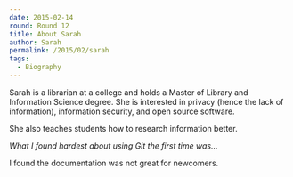 ```yaml
---
date: 2015-02-14
round: Round 12
title: About Sarah
author: Sarah
permalink: /2015/02/sarah
tags:
  - Biography
---
```

Sarah is a librarian at a college and holds a Master of Library and Information Science degree. She is interested in privacy (hence the lack of information), information security, and open source software.

She also teaches students how to research information better.

*What I found hardest about using Git the first time was...*

I found the documentation was not great for newcomers.
